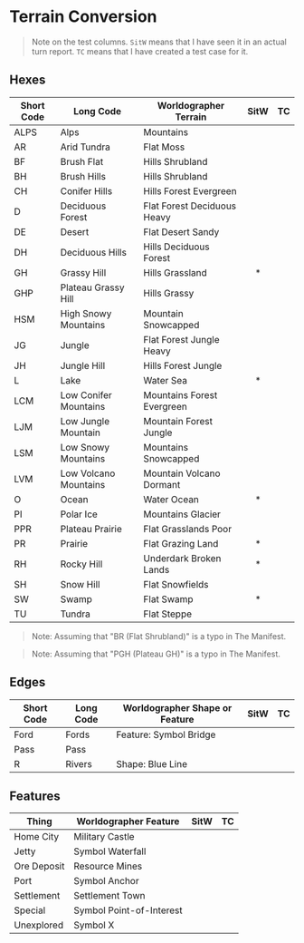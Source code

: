 # Terrain Conversion

> Note on the test columns.
> `SitW` means that I have seen it in an actual turn report.
> `TC` means that I have created a test case for it. 

## Hexes

| Short Code | Long Code              | Worldographer Terrain       | SitW | TC |
|------------|------------------------|-----------------------------|:----:|:--:|
| ALPS       | Alps                   | Mountains                   |      |    |
| AR         | Arid Tundra            | Flat Moss                   |      |    |
| BF         | Brush Flat             | Hills Shrubland             |      |    |
| BH         | Brush Hills            | Hills Shrubland             |      |    |
| CH         | Conifer Hills          | Hills Forest Evergreen      |      |    |
| D          | Deciduous Forest       | Flat Forest Deciduous Heavy |      |    |
| DE         | Desert                 | Flat Desert Sandy           |      |    |
| DH         | Deciduous Hills        | Hills Deciduous Forest      |      |    |
| GH         | Grassy Hill            | Hills Grassland             |  *   |    |
| GHP        | Plateau Grassy Hill    | Hills Grassy                |      |    |
| HSM        | High Snowy Mountains   | Mountain Snowcapped         |      |    |
| JG         | Jungle                 | Flat Forest Jungle Heavy    |      |    |
| JH         | Jungle Hill            | Hills Forest Jungle         |      |    |
| L          | Lake                   | Water Sea                   |  *   |    |
| LCM        | Low Conifer Mountains  | Mountains Forest Evergreen  |      |    |
| LJM        | Low Jungle Mountain    | Mountain Forest Jungle      |      |    |
| LSM        | Low Snowy Mountains    | Mountains Snowcapped        |      |    |
| LVM        | Low Volcano Mountains  | Mountain Volcano Dormant    |      |    |
| O          | Ocean                  | Water Ocean                 |  *   |    |
| PI         | Polar Ice              | Mountains Glacier           |      |    |
| PPR        | Plateau Prairie        | Flat Grasslands Poor        |      |    |
| PR         | Prairie                | Flat Grazing Land           |  *   |    |
| RH         | Rocky Hill             | Underdark Broken Lands      |  *   |    |
| SH         | Snow Hill              | Flat Snowfields             |      |    |
| SW         | Swamp                  | Flat Swamp                  |  *   |    |
| TU         | Tundra                 | Flat Steppe                 |      |    |

> Note:
> Assuming that "BR (Flat Shrubland)" is a typo in The Manifest.

> Note:
> Assuming that "PGH (Plateau GH)" is a typo in The Manifest.

## Edges

| Short Code | Long Code | Worldographer Shape or Feature | SitW | TC |
|------------|-----------|--------------------------------|:----:|:--:|
| Ford       | Fords     | Feature: Symbol Bridge         |      |    |
| Pass       | Pass      |                                |      |    |
| R          | Rivers    | Shape: Blue Line               |      |    |

## Features

| Thing       | Worldographer Feature    | SitW | TC |
|-------------|--------------------------|:----:|:--:|
| Home City   | Military Castle          |      |    |
| Jetty       | Symbol Waterfall         |      |    |
| Ore Deposit | Resource Mines           |      |    |
| Port        | Symbol Anchor            |      |    |
| Settlement  | Settlement Town          |      |    |
| Special     | Symbol Point-of-Interest |      |    |
| Unexplored  | Symbol X                 |      |    |
